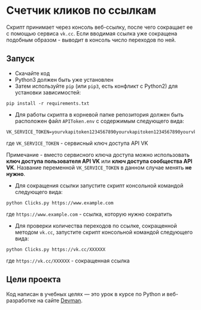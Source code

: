 # Счетчик кликов по ссылкам

Скрипт принимает через консоль веб-ссылку, после чего сокращает ее с помощью сервиса `vk.cc`.
Если вводимая ссылка уже сокращена подобным образом - выводит в консоль число переходов по ней.

## Запуск

- Скачайте код
- Python3 должен быть уже установлен
- Затем используйте `pip` (или `pip3`, есть конфликт с Python2) для установки зависимостей:
```pycon
pip install -r requirements.txt
```
- Для работы скрипта в корневой папке репозитория должен быть расположен файл `APIToken.env` с содержимым следующего вида:
```
VK_SERVICE_TOKEN=yourvkapitoken1234567890yourvkapitoken1234567890yourvkapitoken123456789
```
где `VK_SERVICE_TOKEN` - сервисный ключ доступа API VK

Примечание - вместо сервисного ключа доступа можно использовать **ключ доступа пользователя API VK** или **ключ доступа сообщества API VK**. Название переменной `VK_SERVICE_TOKEN` в данном случае менять **не нужно**.

- Для сокращения ссылки запустите скрипт консольной командой следующего вида:
```pycon
python Clicks.py https://www.example.com
```
где `https://www.example.com` - ссылка, которую нужно сократить

- Для проверки количества переходов по ссылке, сокращенной методом `vk.cc`, запустите скрипт консольной командой следующего вида:
```pycon
python Clicks.py https://vk.cc/XXXXXX
```
где `https://vk.cc/XXXXXX` - сокращенная ссылка


## Цели проекта

Код написан в учебных целях — это урок в курсе по Python и веб-разработке на сайте [Devman](https://dvmn.org).
